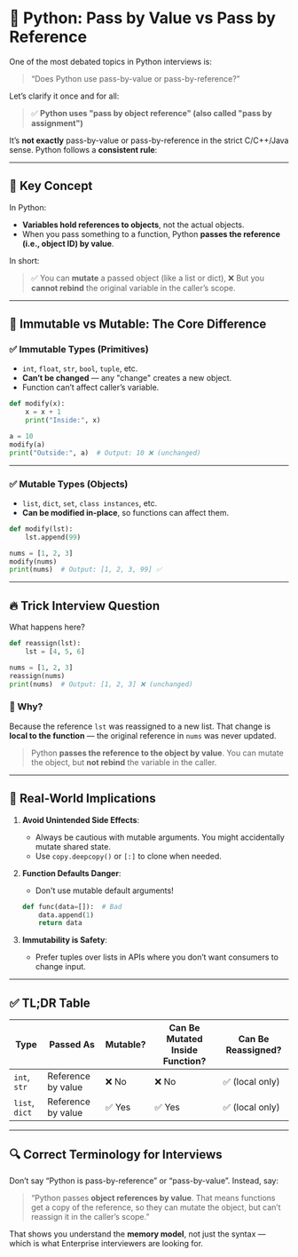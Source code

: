 
# 🧠 Python: Pass by Value vs Pass by Reference 

One of the most debated topics in Python interviews is:

> “Does Python use pass-by-value or pass-by-reference?”

Let’s clarify it once and for all:

> ✅ **Python uses "pass by object reference" (also called "pass by assignment")**

It’s **not exactly** pass-by-value or pass-by-reference in the strict C/C++/Java sense. Python follows a **consistent rule**:

---

## 🔑 Key Concept

In Python:

* **Variables hold references to objects**, not the actual objects.
* When you pass something to a function, Python **passes the reference (i.e., object ID) by value**.

In short:

> ✅ You can **mutate** a passed object (like a list or dict),
> ❌ But you **cannot rebind** the original variable in the caller’s scope.

---

## 🔹 Immutable vs Mutable: The Core Difference

### ✅ Immutable Types (Primitives)

* `int`, `float`, `str`, `bool`, `tuple`, etc.
* **Can’t be changed** — any "change" creates a new object.
* Function can’t affect caller’s variable.

```python
def modify(x):
    x = x + 1
    print("Inside:", x)

a = 10
modify(a)
print("Outside:", a)  # Output: 10 ❌ (unchanged)
```

---

### ✅ Mutable Types (Objects)

* `list`, `dict`, `set`, `class instances`, etc.
* **Can be modified in-place**, so functions can affect them.

```python
def modify(lst):
    lst.append(99)

nums = [1, 2, 3]
modify(nums)
print(nums)  # Output: [1, 2, 3, 99] ✅
```

---

## 🔥 Trick Interview Question

What happens here?

```python
def reassign(lst):
    lst = [4, 5, 6]

nums = [1, 2, 3]
reassign(nums)
print(nums)  # Output: [1, 2, 3] ❌ (unchanged)
```

### 🧠 Why?

Because the reference `lst` was reassigned to a new list. That change is **local to the function** — the original reference in `nums` was never updated.

> Python **passes the reference to the object by value**.
> You can mutate the object, but **not rebind** the variable in the caller.

---

## 📌 Real-World Implications

1. **Avoid Unintended Side Effects**:

   * Always be cautious with mutable arguments. You might accidentally mutate shared state.
   * Use `copy.deepcopy()` or `[:]` to clone when needed.

2. **Function Defaults Danger**:

   * Don't use mutable default arguments!

   ```python
   def func(data=[]):  # Bad
       data.append(1)
       return data
   ```

3. **Immutability is Safety**:

   * Prefer tuples over lists in APIs where you don’t want consumers to change input.

---

## ✅ TL;DR Table

| Type           | Passed As          | Mutable? | Can Be Mutated Inside Function? | Can Be Reassigned? |
| -------------- | ------------------ | -------- | ------------------------------- | ------------------ |
| `int`, `str`   | Reference by value | ❌ No     | ❌ No                            | ✅ (local only)     |
| `list`, `dict` | Reference by value | ✅ Yes    | ✅ Yes                           | ✅ (local only)     |

---

## 🔍 Correct Terminology for Interviews

Don’t say “Python is pass-by-reference” or “pass-by-value”. Instead, say:

> “Python passes **object references by value**. That means functions get a copy of the reference, so they can mutate the object, but can’t reassign it in the caller’s scope.”

That shows you understand the **memory model**, not just the syntax — which is what Enterprise interviewers are looking for.


